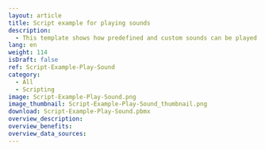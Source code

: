 ```yaml
---
layout: article
title: Script example for playing sounds
description: 
  - This template shows how predefined and custom sounds can be played using a script.
lang: en
weight: 114
isDraft: false
ref: Script-Example-Play-Sound
category:
  - All
  - Scripting
image: Script-Example-Play-Sound.png
image_thumbnail: Script-Example-Play-Sound_thumbnail.png
download: Script-Example-Play-Sound.pbmx
overview_description:
overview_benefits:
overview_data_sources:
---
```


